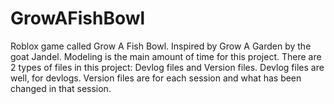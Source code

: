 # GrowAFishBowl
Roblox game called Grow A Fish Bowl. Inspired by Grow A Garden by the goat Jandel.
Modeling is the main amount of time for this project.
There are 2 types of files in this project: Devlog files and Version files. Devlog files are well, for devlogs. Version files are for each session and what has been changed in that session.
